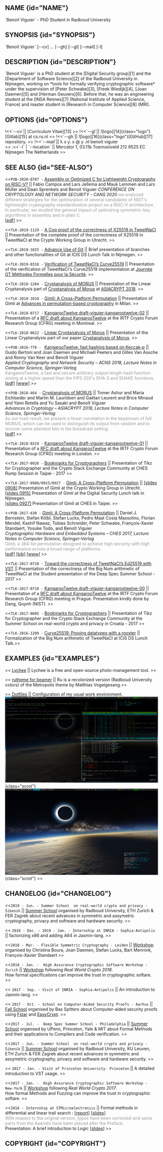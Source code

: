 ## NAME {id="NAME"}

<p class="man-name">
	`Benoit Viguier` - <span class="man-whatis">PhD Student in Radboud University</span>
</p>

## SYNOPSIS {id="SYNOPSIS"}

<p>`Benoit Viguier` [--cv] ... [--gh] [--gl] [--mail]
<!-- [--gpg] -->
 [-l]</p>

## DESCRIPTION {id="DESCRIPTION"}

<p>
`Benoit Viguier` is a PhD student at the [Digital Security group][1] and the
[Department of Software Science][2] of the Radboud University in Nijmegen,
working on *tools for formally verifying cryptographic software* under the
supervision of [Peter Schwabe][3], [Freek Wiedijk][4], [Joan Daemen][5] and
[Herman Geuvers][6]. Before that, he was an engineering student at the
[INSA Rennes][7] (National Institute of Applied Science, France) and master
student in [Research in Computer Science][8] (MRI).
</p>

## OPTIONS {id="OPTIONS"}

<dl>
!<<`--cv`|| [Curriculum Vitae][13] >>
!<<`--gl`|| ![logo][14]{class="logo"}[Gitlab][15] at cs.ru.nl >>
!<<`--gh`|| ![logo][16]{class="logo"}[GitHub][17] repository. >>
!<<`--mail`||
		<span class="lambdaexpr">
			<span class="lambdaf"><span class="vars">&lambda; x y. </span>
			<span class="varx">x</span> &#64; <span class="vary">y</span> .nl</span>
			<span class="term">benoit</span> <span class="term">viguier</span>
		</span><br> >>
<!-- !<<`--gpg` || <span style="text-decoration: line-through;">A5B8 21DE 5C56 D288 9823  
8F9F FC0E EBB8 ABD0 A8E6</span> >> -->
:<<`-l` | `--location` ||
		Mercator 1, 03.11b  
		Toernooiveld 212  
		6525 EC Nijmegen  
		The Netherlands >>
</dl>

## SEE ALSO {id="SEE-ALSO"}

<<`PUB-2020-0707 -` [Assembly or Optimized C for Lightweight Cryptography on RISC-V?][49] ||
Fabio Campos and Lars Jellema and Mauk Lemmen and Lars Müller and Daan Sprenkels and Benoit Viguier
*CONFERENCE ON CRYPTOLOGY AND NETWORK SECURITY - CANS 2020*
<span style="color:#999;">we analyzed different strategies for the optimization of several candidates of NIST's lightweight cryptography standardization project on a RISC-V architecture. In particular, we studied the general impact of optimizing symmetric-key algorithms in assembly and in plain C.</span>  
<a href="https://eprint.iacr.org/2020/836.pdf">[pdf]</a> >>

<<`TLK-2019-1129 -` [A Coq proof of the correctness of X25519 in TweetNaCl][49] ||
Presentation of the complete proof of the correctness of X25519 in TweetNaCl at the Crypto Working Group in Utrecht. >>

<<`TLK-2019-1025 -` [Advance Use of Git][48] ||
Brief presentation of branches and other functionalities of Git at ICIS  DS Lunch Talk in Nijmegen. >>

<<`TLK-2019-0318 -` [Verification of TweetNaCl’s Curve25519][45] ||
Presentation of the verification of TweetNaCl's Curve25519 implementation at [Journée GT Méthodes Formelles pour la S&eacute;curit&eacute;][46]. >>

<<`TLK-2018-1204 -` [Cryptanalysis of MORUS][41] ||
Presentation of the Linear Cryptanalysis part of [Cryptanalysis of Morus][34] at [ASIACRYPT 2018][44]. >>

<<`TLK-2018-1010 -` [Gimli: A Cross-Platform Permutation][40] ||
Presentation of Gimli at [Advances in permutation-based cryptography][39] in Milan. >>

<<`TLK-2018-0717 -` [KangarooTwelve draft-viguier-kangarootwelve-02][37] ||
Presentation of a [RFC draft about KangarooTwelve][38] at the IRTF Crypto Forum Research Group (CFRG) meeting in Montreal. >>

<<`TLK-2018-0622 -` [Linear Cryptanalysis of Morus][33] ||
Presentation of the Linear Cryptanalysis part of our paper [Cryptanalysis of Morus][34]. >>

<<`PUB-2016-770 - ` [KangarooTwelve: fast hashing based on Keccak-p][36] ||
Guido Bertoni and Joan Daemen and Michaël Peeters and Gilles Van Assche and Ronny Van Keer and Benoît Viguier  
*Applied Cryptography and Network Security – ACNS 2018, Lecture Notes in Computer Science, Springer-Verlag*  
<span style="color:#999;">KangarooTwelve, a fast and secure arbitrary output-length hash function aiming at a higher speed than the FIPS 202's SHA-3 and SHAKE functions.</span>  
<a href="https://eprint.iacr.org/2016/770.pdf">[pdf]</a> <a href="https://keccak.team/kangarootwelve.html">[www]</a> >>

<<`PUB-2018-464 -` [Cryptanalysis of MORUS][35] ||
Tomer Ashur and Maria Eichlseder and Martin M. Lauridsen and Gaëtan Leurent and Brice Minaud and Yann Rotella and Yu Sasaki and Benoît Viguier  
*Advances in Cryptology – ASIACRYPT 2018, Lecture Notes in Computer Science, Springer-Verlag*  
<span style="color:#999;">As our main result, we present a linear correlation in the keystream of full MORUS, which can be used to distinguish its output from random and to recover some plaintext bits in the broadcast setting.</span>  
<a href="https://eprint.iacr.org/2018/464.pdf">[pdf]</a> >>

<<`TLK-2018-0319 -` [KangarooTwelve draft-viguier-kangarootwelve-01][32] ||
Presentation of a [RFC draft about KangarooTwelve][23] at the IRTF Crypto Forum Research Group (CFRG) meeting in London. >>

<<`TLK-2017-0926 -` [Bookmarks for Cryptographers][18] ||
Presentation of Tikz for Cryptographer and the Crypto Stack Exchange Community at CHES Rump Session in Taipei - 2017 >>

<<`TLK-2017-0908/0915/0927 -` [Gimli: A Cross-Platform Permutation][19] ||
<a href="files/Gimli-at-CWG-17-09-08.pdf">[slides 0908]</a> Presentation of Gimli at the Crypto Working Group in Utrecht.  
<a href="files/Gimli-at-DiS-17-09-15.pdf">[slides 0915]</a> Presentation of Gimli at the Digital Security Lunch talk in Nijmegen.  
<a href="files/Gimli-at-CHES-17-09-27.pdf">[slides 0927]</a> Presentation of Gimli at CHES in Taipei. >>

<<`PUB-2017-630 -` [Gimli: A Cross-Platform Permutation][20] ||
Daniel J. Bernstein, Stefan Kölbl, Stefan Lucks, Pedro Maat Costa Massolino, Florian Mendel, Kashif Nawaz, Tobias Schneider, Peter Schwabe, François-Xavier Standaert, Yosuke Todo, and Benoît Viguier  
*Cryptographic Hardware and Embedded Systems – CHES 2017, Lecture Notes in Computer Science, Springer-Verlag*  
<span style="color:#999;">Gimli, a 384-bit permutation designed to achieve high security with high performance across a broad range of platforms.</span>  
<a href="https://eprint.iacr.org/2017/630.pdf">[pdf]</a> <a href="files/bib/gimli.bib">[bib]</a> <a href="https://gimli.cr.yp.to">[www]</a> >>

<<`TLK-2017-0720 -` [Toward the correctness of TweetNaCl’s Ed25519 with VST][21] ||
Presentation of the correctness of the Big Num arithmetic of TweetNaCl at the Student presentation of the Deep Spec Summer School - 2017 >>

<<`TLK-2017-0718 -` [KangarooTwelve draft-viguier-kangarootwelve-00][22] ||
Presentation of a [RFC draft about KangarooTwelve][23] at the IRTF Crypto Forum Research Group (CFRG) meeting in Prague. Presentation kindly done by Dang, Quynh (NIST). >>

<<`TLK-2017-0605 -` [Bookmarks for Cryptographers][24] ||
Presentation of Tikz for Cryptographer and the Crypto Stack Exchange Community at the Summer School on real-world crypto and privacy in Croatia - 2017 >>

<<`TLK-2016-1209 -` [Curve25519: Proving datatypes with a rooster][25] ||
Formalization of the Big Num arithmetic of TweetNaCl at ICIS  DS Lunch Talk.>>

## EXAMPLES {id="EXAMPLES"}

<< [Lychee][43] || Lychee is a free and open-source photo-management tool. >>

<< [rutheme for beamer][9] ||
Ru is a recolorized version (Radboud University colors) of the Metropolis theme by Matthias Vogelgesang.>>

<< [Dotfiles][10] ||
Configuration of my usual work environment.  
<a href="https://github.com/ildyria/dotfiles/blob/master/screenshot/scrot.png?raw=true" style="text-decoration:none;">![screenshot][11]{class="scrot"}</a>
<a href="https://github.com/ildyria/dotfiles/blob/master/screenshot/scrot2.png?raw=true" style="text-decoration:none;">![screenshot2][12]{class="scrot"}</a> >>
<!--
<h2 id="BUGS">BUGS</h2>

<h3 id="Known-Bugs">Known Bugs</h3>

<dl>
<dt><a href="https://benoit.viguier.nl/files/Presentation-Bookmarks-for-Cryptographers.pdf">Bookmarks for Cryptographers</a>
</dt>
<dd>
<p>Presentation of Tikz for Cryptographer and the Crypto Stack Exchange Community at the Summer School on real-world crypto and privacy in Croatia - 2017</p>
</dd>
</dl>
<p>None.</p>-->

## CHANGELOG {id="CHANGELOG"}

<<`2019 - Jun. - Summer School  on real-world crypto and privacy - Šibenik` ||
[Summer School][27] organised by Radboud University, ETH Zurich &amp; FER Zagreb about
recent advances in symmetric and assymetric cryptography, privacy and software and hardware security. >>

<< `2018 - Dec. – 2019 - Jan. - Internship at INRIA - Sophia-Antipolis` ||
factorizing x86 and adding A64 in Jasmin-lang. >>

<<`2018 - Mar. - Flexible Symmetric Cryptography - Leiden` ||
[Workshop][42] organised by Christina Boura, Joan Daemen, Stefan Lucks, Bart Mennink, François-Xavier Standaert >>

<<`2018 - Jan. -  High Assurance Cryptographic Software Workshop - Zurich` ||
[Workshop][28] following *Real World Crypto 2018*.  
How formal specifications can improve the trust in cryptographic softare. >>

<< `2017 - Sep. - Visit of INRIA - Sophia-Antipolis` ||
An introduction to Jasmin-lang. >>

<< `2017 - Oct. - School on Computer-Aided Security Proofs - Aarhus` ||
[Fall School][29] organised by Bas Spitters about Computer-aided security proofs using [Fstar][30] and [EasyCrypt][31]. >>

<<`2017 - Jul. -  Deep Spec Summer School - Philadelphia` ||
[Summer School][26] organised by UPenn, Princeton, Yale &amp; MIT about Formal Methods and their applications to Compilers and Code verification. >>

<<`2017 - Jun. - Summer School  on real-world crypto and privacy - Šibenik` ||
[Summer School][27] organised by Radboud University, KU Leuven, ETH Zurich &amp; FER Zagreb about
recent advances in symmetric and assymetric cryptography, privacy and software and hardware security. >>

<< `2017 - Jan. - Visit of Princeton University- Princeton` ||
A detailed introduction to VST usage. >>

<<`2017 - Jan. -  High Assurance Cryptographic Software Workshop - New-York` ||
[Workshop][28] following *Real World Crypto 2017*.  
How formal Methods and Fuzzing can improve the trust in cryptographic softare. >>

<<`2016 - Internship at STMicroelectronics` ||
Formal methods in differential and linear trail search : <a href="files/report-insa.pdf">[report]</a> <a href="files/Slides-Soutenance-INSA.pdf">[slides]</a>  
<span style="color:#999;">With respect to the original version, typos have been corrected and some parts from the Apendix have been placed after the Preface.</span>  
Presentation: A brief introduction to Logic <a href="files/A%20brief%20introduction%20to%20Logic.pdf">[slides]</a> >>

## COPYRIGHT {id="COPYRIGHT"}

<!-- copyright and date are added automatically -->


[1]: http://www.ru.nl/ds/
[2]: http://www.mbsd.cs.ru.nl
[3]: https://cryptojedi.org/peter/index.shtml
[4]: http://www.cs.kun.nl/F.Wiedijk/
[5]: http://jda.noekeon.org/
[6]: http://www.cs.ru.nl/~herman/
[7]: https://www.insa-rennes.fr/en.html
[8]: http://master.irisa.fr/index.php/en/
[9]: https://gitlab.science.ru.nl/benoit/rutheme
[10]: https://github.com/ildyria/dotfiles
[11]: https://github.com/ildyria/dotfiles/blob/master/screenshot/scrot.png?raw=true
[12]: https://github.com/ildyria/dotfiles/blob/master/screenshot/scrot2.png?raw=true
[13]: files/cv.pdf
[14]: images/GitLab-150px.png
[15]: http://gitlab.science.ru.nl/benoit/
[16]: images/GitHub-Mark-32px.png
[17]: https://github.com/ildyria
[18]: files/Presentation-Bookmarks-for-Cryptographers-CHES.pdf
[19]: https://gimli.cr.yp.to
[20]: https://ia.cr/2017/630
[21]: files/BenoitTweetNaCl.pdf
[22]: files/K12atPrague.pdf
[23]: https://tools.ietf.org/html/draft-viguier-kangarootwelve-01
[24]: files/Presentation-Bookmarks-for-Cryptographers.pdf
[25]: files/Presentation-16-12-9.pdf
[26]: https://deepspec.org/event/dsss17/index.html
[27]: https://summerschool-croatia.cs.ru.nl/2017/
[28]: https://github.com/HACS-workshop/links
[29]: http://cs.au.dk/da/forskningsomraader/logic-and-semantics/courses/
[30]: https://www.fstar-lang.org/
[31]: https://www.easycrypt.info
[32]: files/K12atLondon.pdf
[33]: files/MiniMorus-DS-Lunch-Talk.pdf
[34]: https://eprint.iacr.org/2018/464.pdf
[35]: https://eprint.iacr.org/2018/464
[36]: https://eprint.iacr.org/2016/770
[37]: files/K12atMontreal.pdf
[38]: https://tools.ietf.org/html/draft-viguier-kangarootwelve-02
[39]: https://permutationbasedcrypto.org/2018/
[40]: files/Gimli-in-Milan-18-10-10.pdf
[41]: files/MiniMorus-Asiacrypt.pdf
[42]: https://www.lorentzcenter.nl/lc/web/2018/979/info.php3?wsid=979&venue=Oort
[43]: https://lycheeOrg.github.io
[44]: https://asiacrypt.iacr.org/2018/
[45]: files/Presentation-Verification-TweetNaCl.pdf
[46]: https://gtmsf19.sciencesconf.org/
[47]: https://summerschool-croatia.cs.ru.nl/2019/
[48]: files/Presentation-19-10-25.pdf
[49]: files/coq-verif-tweetnacl-cwg-19-11-29.pdf
